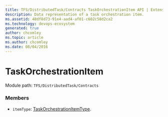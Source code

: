 ```yaml
---
title: TFS/DistributedTask/Contracts TaskOrchestrationItem API | Extensions for Azure DevOps Services
description: Data representation of a task orchestration item.
ms.assetid: 48df8d73-91e4-aad4-af01-c602c58d2ca2
ms.technology: devops-ecosystem
generated: true
author: chcomley
ms.topic: article
ms.author: chcomley
ms.date: 08/04/2016
---
```


# TaskOrchestrationItem

Module path: `TFS/DistributedTask/Contracts`

### Members

- `itemType`: [TaskOrchestrationItemType](../../../TFS/DistributedTask/Contracts/TaskOrchestrationItemType.md).
